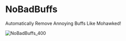 # NoBadBuffs
 Automatically Remove Annoying Buffs Like Mohawked!
 
 ![NoBadBuffs_400](https://user-images.githubusercontent.com/40672673/183922692-29b3e814-5aca-41a4-9ebf-26fd42e35577.png)
